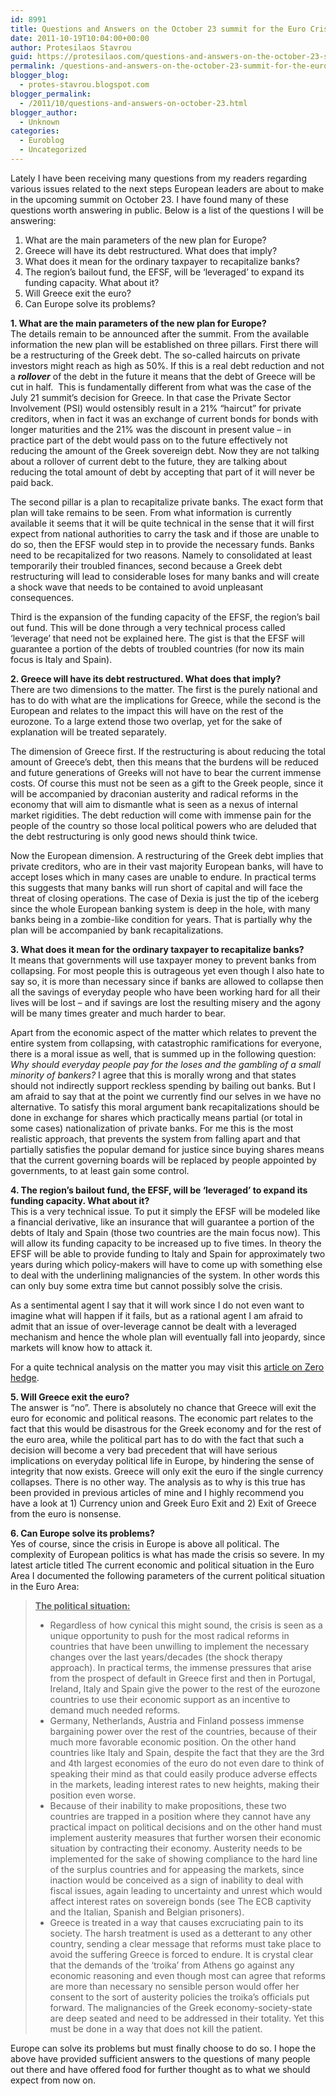 ```yaml
---
id: 8991
title: Questions and Answers on the October 23 summit for the Euro Crisis
date: 2011-10-19T10:04:00+00:00
author: Protesilaos Stavrou
guid: https://protesilaos.com/questions-and-answers-on-the-october-23-summit-for-the-euro-crisis/
permalink: /questions-and-answers-on-the-october-23-summit-for-the-euro-crisis/
blogger_blog:
  - protes-stavrou.blogspot.com
blogger_permalink:
  - /2011/10/questions-and-answers-on-october-23.html
blogger_author:
  - Unknown
categories:
  - Euroblog
  - Uncategorized
---
```

Lately I have been receiving many questions from my readers regarding various issues related to the next steps European leaders are about to make in the upcoming summit on October 23. I have found many of these questions worth answering in public. Below is a list of the questions I will be answering: 

  1. What are the main parameters of the new plan for Europe?
  2. Greece will have its debt restructured. What does that imply? 
  3. What does it mean for the ordinary taxpayer to recapitalize banks?
  4. The region&#8217;s bailout fund, the EFSF, will be &#8216;leveraged&#8217; to expand its funding capacity. What about it?
  5. Will Greece exit the euro?
  6. Can Europe solve its problems?

**1. What are the main parameters of the new plan for Europe?**  
The details remain to be announced after the summit. From the available information the new plan will be established on three pillars. First there will be a restructuring of the Greek debt. The so-called haircuts on private investors might reach as high as 50%. If this is a real debt reduction and not a **_rollover_** of the debt in the future it means that the debt of Greece will be cut in half.&nbsp; This is fundamentally different from what was the case of the July 21 summit&#8217;s decision for Greece. In that case the Private Sector Involvement (PSI) would ostensibly result in a 21% &#8220;haircut&#8221; for private creditors, when in fact it was an exchange of current bonds for bonds with longer maturities and the 21% was the discount in present value &#8211; in practice part of the debt would pass on to the future effectively not reducing the amount of the Greek sovereign debt. Now they are not talking about a rollover of current debt to the future, they are talking about reducing the total amount of debt by accepting that part of it will never be paid back.

The second pillar is a plan to recapitalize private banks. The exact form that plan will take remains to be seen. From what information is currently available it seems that it will be quite technical in the sense that it will first expect from national authorities to carry the task and if those are unable to do so, then the EFSF would step in to provide the necessary funds. Banks need to be recapitalized for two reasons. Namely to consolidated at least temporarily their troubled finances, second because a Greek debt restructuring will lead to considerable loses for many banks and will create a shock wave that needs to be contained to avoid unpleasant consequences.

Third is the expansion of the funding capacity of the EFSF, the region&#8217;s bail out fund. This will be done through a very technical process called &#8216;leverage&#8217; that need not be explained here. The gist is that the EFSF will guarantee a portion of the debts of troubled countries (for now its main focus is Italy and Spain).

**2. Greece will have its debt restructured. What does that imply?&nbsp;**  
There are two dimensions to the matter. The first is the purely national and has to do with what are the implications for Greece, while the second is the European and relates to the impact this will have on the rest of the eurozone. To a large extend those two overlap, yet for the sake of explanation will be treated separately.

The dimension of Greece first. If the restructuring is about reducing the total amount of Greece&#8217;s debt, then this means that the burdens will be reduced and future generations of Greeks will not have to bear the current immense costs. Of course this must not be seen as a gift to the Greek people, since it will be accompanied by draconian austerity and radical reforms in the economy that will aim to dismantle what is seen as a nexus of internal market rigidities. The debt reduction will come with immense pain for the people of the country so those local political powers who are deluded that the debt restructuring is only good news should think twice.

Now the European dimension. A restructuring of the Greek debt implies that private creditors, who are in their vast majority European banks, will have to accept loses which in many cases are unable to endure. In practical terms this suggests that many banks will run short of capital and will face the threat of closing operations. The case of Dexia is just the tip of the iceberg since the whole European banking system is deep in the hole, with many banks being in a zombie-like condition for years. That is partially why the plan will be accompanied by bank recapitalizations.

**3. What does it mean for the ordinary taxpayer to recapitalize banks?**  
It means that governments will use taxpayer money to prevent banks from collapsing. For most people this is outrageous yet even though I also hate to say so, it is more than necessary since if banks are allowed to collapse then all the savings of everyday people who have been working hard for all their lives will be lost &#8211; and if savings are lost the resulting misery and the agony will be many times greater and much harder to bear.

Apart from the economic aspect of the matter which relates to prevent the entire system from collapsing, with catastrophic ramifications for everyone, there is a moral issue as well, that is summed up in the following question: _Why should everyday people pay for the loses and the gambling of a small minority of bankers?_ I agree that this is morally wrong and that states should not indirectly support reckless spending by bailing out banks. But I am afraid to say that at the point we currently find our selves in we have no alternative. To satisfy this moral argument bank recapitalizations should be done in exchange for shares which practically means partial (or total in some cases) nationalization of private banks. For me this is the most realistic approach, that prevents the system from falling apart and that partially satisfies the popular demand for justice since buying shares means that the current governing boards will be replaced by people appointed by governments, to at least gain some control.

**4. The region&#8217;s bailout fund, the EFSF, will be &#8216;leveraged&#8217; to expand its funding capacity. What about it?**  
This is a very technical issue. To put it simply the EFSF will be modeled like a financial derivative, like an insurance that will guarantee a portion of the debts of Italy and Spain (those two countries are the main focus now). This will allow its funding capacity to be increased up to five times. In theory the EFSF will be able to provide funding to Italy and Spain for approximately two years during which policy-makers will have to come up with something else to deal with the underlining malignancies of the system. In other words this can only buy some extra time but cannot possibly solve the crisis.

As a sentimental agent I say that it will work since I do not even want to imagine what will happen if it fails, but as a rational agent I am afraid to admit that an issue of over-leverage cannot be dealt with a leveraged mechanism and hence the whole plan will eventually fall into jeopardy, since markets will know how to attack it.

For a quite technical analysis on the matter you may visit this [article on Zero hedge](http://www.zerohedge.com/news/why-doing-math-behind-efsf-insurance-policy-leads-willem-buiter-conclude-it-not-bazooka-pea-sho).

**5. Will Greece exit the euro?**  
The answer is &#8220;no&#8221;. There is absolutely no chance that Greece will exit the euro for economic and political reasons. The economic part relates to the fact that this would be disastrous for the Greek economy and for the rest of the euro area, while the political part has to do with the fact that such a decision will become a very bad precedent that will have serious implications on everyday political life in Europe, by hindering the sense of integrity that now exists. Greece will only exit the euro if the single currency collapses. There is no other way. The analysis as to why is this true has been provided in previous articles of mine and I highly recommend you have a look at 1) Currency union and Greek Euro Exit&nbsp;and 2) Exit of Greece from the euro is nonsense.

**6. Can Europe solve its problems?&nbsp;**   
Yes of course, since the crisis in Europe is above all political. The complexity of European politics is what has made the crisis so severe. In my latest article titled <span class="headline"></span>The current economic and political situation in the Euro Area I documented the following parameters of the current political situation in the Euro Area:
  


> **<u>The political situation:</u>**</p> 
> 
>   * Regardless of how cynical this might sound, the crisis is seen as&nbsp;a unique opportunity to push for the most radical reforms in countries that have been unwilling to&nbsp;implement the necessary changes over the last years/decades (the shock therapy approach). In practical terms, the immense pressures that arise from the prospect of default in Greece first and then&nbsp;in&nbsp;Portugal, Ireland, Italy and Spain give the power to the rest of the eurozone countries to use their economic support as an incentive to demand much needed reforms.
>   * Germany, Netherlands, Austria and Finland possess immense bargaining power over the rest of the countries, because of their much more favorable economic position. On the other hand countries like Italy and Spain, despite the fact that they are the 3rd and 4th largest economies of the euro do not even dare to think of speaking their mind as that could easily produce adverse effects in the markets, leading interest rates to new heights, making their position even worse.
>   * Because of their inability to make propositions, these two countries are trapped in a position where they cannot have any practical impact on political decisions and on the other hand must implement austerity measures that further worsen their economic situation by contracting their economy. Austerity needs to be implemented for the sake of showing compliance to the hard line of the surplus countries and for appeasing the markets, since inaction would be conceived as a sign of inability to deal with fiscal issues, again leading to uncertainty and unrest which would affect interest rates on sovereign bonds (see The ECB captivity and the Italian, Spanish and Belgian prisoners).
>   * Greece is treated in a way that causes excruciating pain to&nbsp;its society. The harsh treatment is used as a detterant to any other country, sending a clear message that reforms must take place to avoid the&nbsp;suffering Greece is forced to endure. It is crystal clear that the demands of the &#8216;troika&#8217; from Athens go against any economic reasoning and even though most can agree that reforms are more than necessary no sensible person would offer her consent to the sort of austerity policies&nbsp;the troika&#8217;s officials put forward.&nbsp;The malignancies of the Greek economy-society-state are deep seated and need to be addressed in their totality. Yet this must be done in a way that does not kill the patient.

Europe can solve its problems but must finally choose to do so. I hope the above have provided sufficient answers to the questions of many people out there and have offered food for further thought as to what we should expect from now on.
